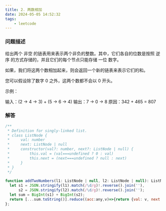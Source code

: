 ```yaml
---
title: 2. 两数相加
date: 2024-05-05 14:52:32
tags:
	- leetcode
---
```

### 问题描述

给出两个 非空 的链表用来表示两个非负的整数。其中，它们各自的位数是按照 逆序 的方式存储的，并且它们的每个节点只能存储 一位 数字。

如果，我们将这两个数相加起来，则会返回一个新的链表来表示它们的和。

您可以假设除了数字 0 之外，这两个数都不会以 0 开头。

示例：

输入：(2 -> 4 -> 3) + (5 -> 6 -> 4)
输出：7 -> 0 -> 8
原因：342 + 465 = 807

### 解答

```javascript
/**
 * Definition for singly-linked list.
 * class ListNode {
 *     val: number
 *     next: ListNode | null
 *     constructor(val?: number, next?: ListNode | null) {
 *         this.val = (val===undefined ? 0 : val)
 *         this.next = (next===undefined ? null : next)
 *     }
 * }
 */

function addTwoNumbers(l1: ListNode | null, l2: ListNode | null): ListNode | null {
  let s1 = JSON.stringify(l1).match(/\d/g)!.reverse().join(''),
      s2 = JSON.stringify(l2).match(/\d/g)!.reverse().join('');
  let sum = BigInt(s1) + BigInt(s2);
  return [...sum.toString()].reduce((acc:any,v)=>{return {val: v, next: acc}}, null)
};
```

